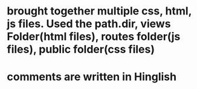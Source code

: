 # brought together multiple css, html, js files. Used the path.dir, views Folder(html files), routes folder(js files), public folder(css files)
# comments are written in Hinglish

